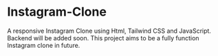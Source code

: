 # Instagram-Clone
A responsive Instagram Clone using Html, Tailwind CSS and JavaScript. Backend will be added soon. This project aims to be a fully function Instagram clone in future. 
